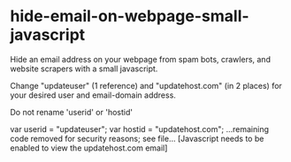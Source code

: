 # hide-email-on-webpage-small-javascript

Hide an email address on your webpage from spam bots, crawlers, and website scrapers with a small javascript.

Change "updateuser" (1 reference) and "updatehost.com" (in 2 places) for your desired user and email-domain address.

Do not rename 'userid' or 'hostid'

var userid = "updateuser";
var hostid = "updatehost.com";
...remaining code removed for security reasons; see file...
<noscript> [Javascript needs to be enabled to view the updatehost.com email] </noscript>
